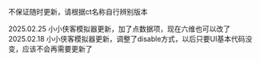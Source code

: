 不保证随时更新，请根据ct名称自行辨别版本

2025.02.25 小小侠客模拟器更新，加了点数据项，现在六维也可以改了
2025.02.18 小小侠客模拟器更新，调整了disable方式，以后只要UI基本代码没变，应该不会再需要更新了
